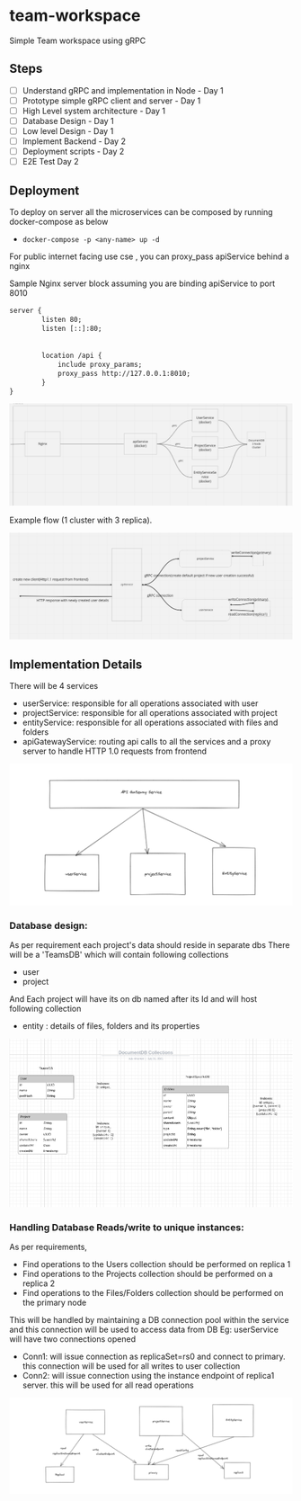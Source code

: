 # team-workspace
Simple Team workspace using gRPC


## Steps
- [ ] Understand gRPC and implementation in Node - Day 1
- [ ] Prototype simple gRPC client and server - Day 1
- [ ] High Level system architecture - Day 1
- [ ] Database Design - Day 1
- [ ] Low level Design - Day 1
- [ ] Implement Backend - Day 2
- [ ] Deployment scripts - Day 2
- [ ] E2E Test Day 2

## Deployment 
To deploy on server all the microservices can be composed by running docker-compose as below
- ```docker-compose -p <any-name> up -d```

For public internet facing use cse , you can proxy_pass apiService behind a nginx

Sample Nginx server block assuming you are binding apiService to port 8010

``` 
server {
        listen 80;
        listen [::]:80;


        location /api {
            include proxy_params;
            proxy_pass http://127.0.0.1:8010;
        }
} 
```
<img src="deployment-1.png">

Example flow (1 cluster with 3 replica).


<img src="sample_flow.png">

## Implementation Details

There will be 4 services
- userService: responsible for all operations associated with user
- projectService: responsible for all operations associated with project 
- entityService: responsible for all operations associated with  files and folders
- apiGatewayService: routing api calls to all the services and a proxy server to handle HTTP 1.0 requests from frontend

<img src="GatewayService.png">

### Database design:
As per requirement each project's data should reside in separate dbs
There will be a 'TeamsDB' which will contain following collections
- user
- project

And Each project will have its on db named after its Id and will host following collection
- entity : details of files, folders and its properties


<img src="db.png">

### Handling Database Reads/write to unique instances:
As per requirements, 
- Find operations to the Users collection should be performed on replica 1
- Find operations to the Projects collection should be performed on a replica 2
- Find operations to the Files/Folders collection should be performed on the primary node

This will be handled by maintaining a DB connection pool within the service and this connection will be used to access data from DB
Eg: userService will have two connections opened
- Conn1: will issue connection as replicaSet=rs0 and connect to primary. this connection will be used for all writes to user collection
- Conn2: will issue connection using the instance endpoint of replica1 server. this will be used for all read operations

<img src="ConnectionPool.png">
